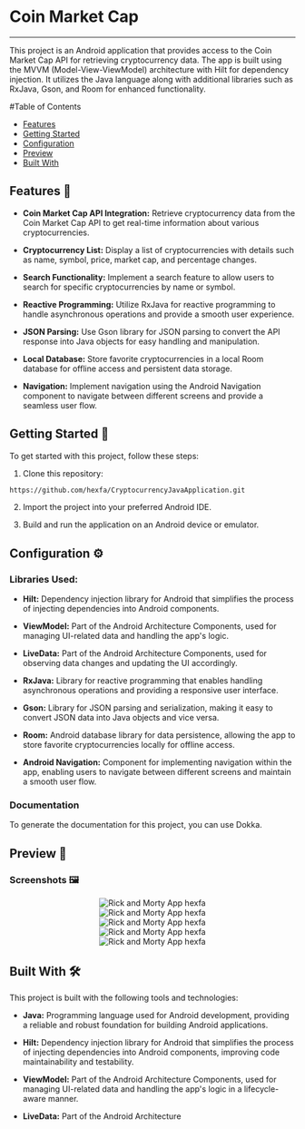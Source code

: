 # Coin Market Cap

-----------------------------

This project is an Android application that provides access to the Coin Market Cap API for retrieving cryptocurrency data. The app is built using the MVVM (Model-View-ViewModel) architecture with Hilt for dependency injection. It utilizes the Java language along with additional libraries such as RxJava, Gson, and Room for enhanced functionality.

#Table of Contents
- [Features](#features-)
- [Getting Started](#getting-started-)
- [Configuration](#configuration-️)
- [Preview](#preview-)
- [Built With](#built-with-️)
## Features 🚀

- **Coin Market Cap API Integration:** Retrieve cryptocurrency data from the Coin Market Cap API to get real-time information about various cryptocurrencies.

- **Cryptocurrency List:** Display a list of cryptocurrencies with details such as name, symbol, price, market cap, and percentage changes.

- **Search Functionality:** Implement a search feature to allow users to search for specific cryptocurrencies by name or symbol.

- **Reactive Programming:** Utilize RxJava for reactive programming to handle asynchronous operations and provide a smooth user experience.

- **JSON Parsing:** Use Gson library for JSON parsing to convert the API response into Java objects for easy handling and manipulation.

- **Local Database:** Store favorite cryptocurrencies in a local Room database for offline access and persistent data storage.

- **Navigation:** Implement navigation using the Android Navigation component to navigate between different screens and provide a seamless user flow.

## Getting Started 🚀

To get started with this project, follow these steps:

1. Clone this repository:

```bash
https://github.com/hexfa/CryptocurrencyJavaApplication.git
```

2. Import the project into your preferred Android IDE.

3. Build and run the application on an Android device or emulator.

## Configuration ⚙️

### Libraries Used:

- **Hilt:** Dependency injection library for Android that simplifies the process of injecting dependencies into Android components.

- **ViewModel:** Part of the Android Architecture Components, used for managing UI-related data and handling the app's logic.

- **LiveData:** Part of the Android Architecture Components, used for observing data changes and updating the UI accordingly.

- **RxJava:** Library for reactive programming that enables handling asynchronous operations and providing a responsive user interface.

- **Gson:** Library for JSON parsing and serialization, making it easy to convert JSON data into Java objects and vice versa.

- **Room:** Android database library for data persistence, allowing the app to store favorite cryptocurrencies locally for offline access.

- **Android Navigation:** Component for implementing navigation within the app, enabling users to navigate between different screens and maintain a smooth user flow.

### Documentation

To generate the documentation for this project, you can use Dokka.

## Preview 📱

### Screenshots 🖼️

<div style="display: flex; justify-content: center;">
  <img src="https://github.com/hexfa/Files/blob/main/CoinMarketCap/Screenshot%202023-06-27%20161357.png" alt="Rick and Morty App hexfa" style="max-width: 100%; height: auto;">
</div>
<div style="display: flex; justify-content: center;">
  <img src="https://github.com/hexfa/Files/blob/main/CoinMarketCap/Screenshot%202023-06-27%20161413.png" alt="Rick and Morty App hexfa" style="max-width: 100%; height: auto;">
</div>
<div style="display: flex; justify-content: center;">
  <img src="https://github.com/hexfa/Files/blob/main/CoinMarketCap/Screenshot%202023-06-27%20161436.png" alt="Rick and Morty App hexfa" style="max-width: 100%; height: auto;">
</div>
<div style="display: flex; justify-content: center;">
  <img src="https://github.com/hexfa/Files/blob/main/CoinMarketCap/Screenshot%202023-06-27%20161451.png" alt="Rick and Morty App hexfa" style="max-width: 100%; height: auto;">
</div>
<div style="display: flex; justify-content: center;">
  <img src="https://github.com/hexfa/Files/blob/main/CoinMarketCap/Screenshot%202023-06-27%20161526.png" alt="Rick and Morty App hexfa" style="max-width: 100%; height: auto;">
</div>


## Built With 🛠️

This project is built with the following tools and technologies:

- **Java:** Programming language used for Android development, providing a reliable and robust foundation for building Android applications.

- **Hilt:** Dependency injection library for Android that simplifies the process of injecting dependencies into Android components, improving code maintainability and testability.

- **ViewModel:** Part of the Android Architecture Components, used for managing UI-related data and handling the app's logic in a lifecycle-aware manner.

- **LiveData:** Part of the Android Architecture
